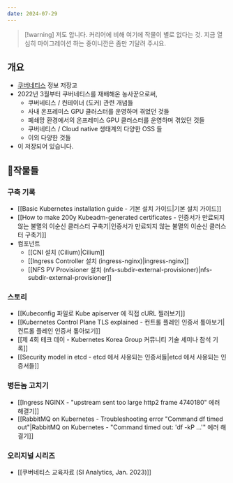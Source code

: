 ```yaml
---
date: 2024-07-29
---
```

> [!warning] 저도 압니다. 커리어에 비해 여기에 작물이 별로 없다는 것. 지금 열심히 마이그레이션 하는 중이니깐은 좀만 기달려 주시요.

## 개요

- [쿠버네티스](https://kubernetes.io/) 정보 저장고
- 2022년 3월부터 쿠버네티스를 재배해온 농사꾼으로써,
	- 쿠버네티스 / 컨테이너 (도커) 관련 개념들
	- 사내 온프레미스 GPU 클러스터를 운영하며 겪었던 것들
	- 폐쇄망 환경에서의 온프레미스 GPU 클러스터를 운영하며 겪었던 것들
	- 쿠버네티스 /  Cloud native 생태계의 다양한 OSS 들
	- 이외 다양한 것들
- 이 저장되어 있습니다.

## 작물들

### 구축 기록

- [[Basic Kubernetes installation guide - 기본 설치 가이드|기본 설치 가이드]]
- [[How to make 200y Kubeadm-generated certificates - 인증서가 만료되지 않는 불멸의 이순신 클러스터 구축기|인증서가 만료되지 않는 불멸의 이순신 클러스터 구축기]]
- 컴포넌트
	- [[CNI 설치 (Cilium)|Cilium]]
	- [[Ingress Controller 설치 (ingress-nginx)|ingress-nginx]]
	- [[NFS PV Provisioner 설치 (nfs-subdir-external-provisioner)|nfs-subdir-external-provisioner]]

### 스토리

- [[Kubeconfig 파일로 Kube apiserver 에 직접 cURL 찔러보기]]
- [[Kubernetes Control Plane TLS explained - 컨트롤 플레인 인증서 톺아보기|컨트롤 플레인 인증서 톺아보기]]
- [[제 4회 테크 데이 - Kubernetes Korea Group 커뮤니티 기술 세미나 참석 기록]]
- [[Security model in etcd - etcd 에서 사용되는 인증서들|etcd 에서 사용되는 인증서들]]

### 병든놈 고치기

- [[Ingress NGINX - "upstream sent too large http2 frame 4740180" 에러 해결기]]
- [[RabbitMQ on Kubernetes - Troubleshooting error "Command df timed out"|RabbitMQ on Kubernetes - "Command timed out: 'df -kP ...'" 에러 해결기]]

### 오리지널 시리즈

- [[쿠버네티스 교육자료 (SI Analytics, Jan. 2023)]]